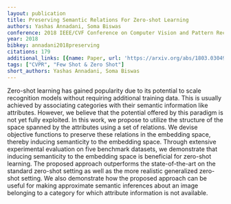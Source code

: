 ```yaml
---
layout: publication
title: Preserving Semantic Relations For Zero-shot Learning
authors: Yashas Annadani, Soma Biswas
conference: 2018 IEEE/CVF Conference on Computer Vision and Pattern Recognition
year: 2018
bibkey: annadani2018preserving
citations: 179
additional_links: [{name: Paper, url: 'https://arxiv.org/abs/1803.03049'}]
tags: ["CVPR", "Few Shot & Zero Shot"]
short_authors: Yashas Annadani, Soma Biswas
---
```

Zero-shot learning has gained popularity due to its potential to scale
recognition models without requiring additional training data. This is usually
achieved by associating categories with their semantic information like
attributes. However, we believe that the potential offered by this paradigm is
not yet fully exploited. In this work, we propose to utilize the structure of
the space spanned by the attributes using a set of relations. We devise
objective functions to preserve these relations in the embedding space, thereby
inducing semanticity to the embedding space. Through extensive experimental
evaluation on five benchmark datasets, we demonstrate that inducing semanticity
to the embedding space is beneficial for zero-shot learning. The proposed
approach outperforms the state-of-the-art on the standard zero-shot setting as
well as the more realistic generalized zero-shot setting. We also demonstrate
how the proposed approach can be useful for making approximate semantic
inferences about an image belonging to a category for which attribute
information is not available.